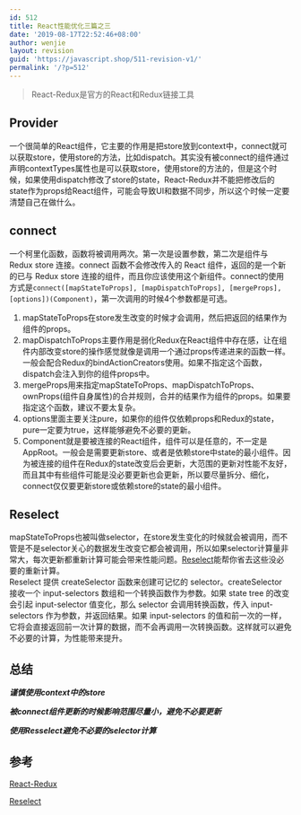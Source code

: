 ```yaml
---
id: 512
title: React性能优化三篇之三
date: '2019-08-17T22:52:46+08:00'
author: wenjie
layout: revision
guid: 'https://javascript.shop/511-revision-v1/'
permalink: '/?p=512'
---
```


> React-Redux是官方的React和Redux链接工具

## Provider

一个很简单的React组件，它主要的作用是把store放到context中，connect就可以获取store，使用store的方法，比如dispatch。其实没有被connect的组件通过声明contextTypes属性也是可以获取store，使用store的方法的，但是这个时候，如果使用dispatch修改了store的state，React-Redux并不能把修改后的state作为props给React组件，可能会导致UI和数据不同步，所以这个时候一定要清楚自己在做什么。

## connect

一个柯里化函数，函数将被调用两次。第一次是设置参数，第二次是组件与 Redux store 连接。connect 函数不会修改传入的 React 组件，返回的是一个新的已与 Redux store 连接的组件，而且你应该使用这个新组件。connect的使用方式是`connect([mapStateToProps], [mapDispatchToProps], [mergeProps], [options])(Component)`，第一次调用的时候4个参数都是可选。

1. mapStateToProps在store发生改变的时候才会调用，然后把返回的结果作为组件的props。
2. mapDispatchToProps主要作用是弱化Redux在React组件中存在感，让在组件内部改变store的操作感觉就像是调用一个通过props传递进来的函数一样。一般会配合Redux的bindActionCreators使用。如果不指定这个函数，dispatch会注入到你的组件props中。
3. mergeProps用来指定mapStateToProps、mapDispatchToProps、ownProps(组件自身属性)的合并规则，合并的结果作为组件的props。如果要指定这个函数，建议不要太复杂。
4. options里面主要关注pure，如果你的组件仅依赖props和Redux的state，pure一定要为true，这样能够避免不必要的更新。
5. Component就是要被连接的React组件，组件可以是任意的，不一定是AppRoot。一般会是需要更新store、或者是依赖store中state的最小组件。因为被连接的组件在Redux的state改变后会更新，大范围的更新对性能不友好，而且其中有些组件可能是没必要更新也会更新，所以要尽量拆分、细化，connect仅仅要更新store或依赖store的state的最小组件。

## Reselect

mapStateToProps也被叫做selector，在store发生变化的时候就会被调用，而不管是不是selector关心的数据发生改变它都会被调用，所以如果selector计算量非常大，每次更新都重新计算可能会带来性能问题。[Reselect](https://github.com/reactjs/reselect)能帮你省去这些没必要的重新计算。  
Reselect 提供 createSelector 函数来创建可记忆的 selector。createSelector 接收一个 input-selectors 数组和一个转换函数作为参数。如果 state tree 的改变会引起 input-selector 值变化，那么 selector 会调用转换函数，传入 input-selectors 作为参数，并返回结果。如果 input-selectors 的值和前一次的一样，它将会直接返回前一次计算的数据，而不会再调用一次转换函数。这样就可以避免不必要的计算，为性能带来提升。

## 总结

***谨慎使用context中的store***

***被connect组件更新的时候影响范围尽量小，避免不必要更新***

***使用Resselect避免不必要的selector计算***

## 参考

[React-Redux](https://github.com/reactjs/react-redux)

[Reselect](https://github.com/reactjs/reselect)